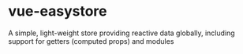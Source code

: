 # vue-easystore
A simple, light-weight store providing reactive data globally, including support for getters (computed props) and modules
